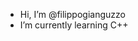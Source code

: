- Hi, I’m @filippogianguzzo
- I’m currently learning C++

<!---
filippogianguzzo/filippogianguzzo is a ✨ special ✨ repository because its `README.md` (this file) appears on your GitHub profile.
You can click the Preview link to take a look at your changes.
--->
